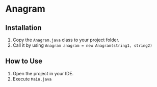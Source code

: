 # Anagram

## Installation
1. Copy the `Anagram.java` class to your project folder.
2. Call it by using `Anagram anagram = new Anagram(string1, string2)`

## How to Use
1. Open the project in your IDE.
2. Execute `Main.java`
